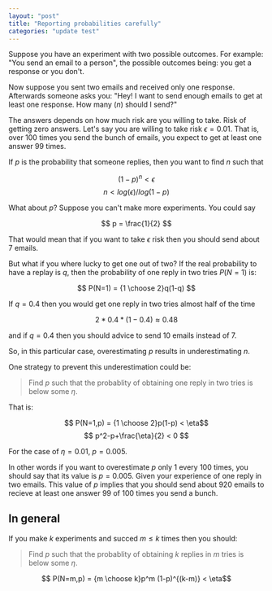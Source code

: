 ```yaml
---
layout: "post"
title: "Reporting probabilities carefully"
categories: "update test"
---
```


Suppose you have an experiment with two possible outcomes. For example: "You
send an email to a person", the possible outcomes being: you get a response or
you don't.

Now suppose you sent two emails and received only one response. Afterwards 
someone asks you: "Hey! I want to send enough emails to get at least one
response. How many ($n$) should I send?"

The answers depends on how much risk are you willing to take. Risk of getting
zero answers. Let's say you are willing to take risk $\epsilon = 0.01$. That is, over
$100$ times you send the bunch of emails, you expect to get at least one answer $99$
times.

If $p$ is the probability that someone replies, then you want to find $n$ such that

$$ (1-p)^n < \epsilon $$
$$ n < log(\epsilon)/log(1-p) $$

What about $p$? Suppose you can't make more experiments. You could say

$$ p = \frac{1}{2} $$

That would mean that if you want to take $\epsilon$ risk then you should send
about $7$ emails.

But what if you where lucky to get one out of two? If the real probability to have
a replay is $q$, then the probability of one reply in two tries $P(N=1)$ is:

$$ P(N=1) = {1 \choose 2}q(1-q) $$

If $q=0.4$ then you would get one reply in two tries almost half of the time

$$ 2 * 0.4*(1-0.4) \approx 0.48 $$

and if $q=0.4$ then you should advice to send $10$ emails instead of $7$.

So, in this particular case, overestimating $p$ results in underestimating
$n$.

One strategy to prevent this underestimation could be:

> Find $p$ such that the probablity of obtaining one reply in two tries is below
> some $\eta$.

That is:

$$ P(N=1,p) = {1 \choose 2}p(1-p) < \eta$$
$$ p^2-p+\frac{\eta}{2} < 0 $$

For the case of $\eta = 0.01$, $p = 0.005$.

In other words if you want to overestimate $p$ only $1$ every $100$ times, you should
say that its value is $p = 0.005$. Given your experience of one reply in two
emails. This value of $p$ implies that you should send about $920$ emails to
recieve at least one answer $99$ of $100$ times you send a bunch.

## In general

If you make $k$ experiments and succed $m \le k$ times then you should:

> Find $p$ such that the probablity of obtaining $k$ replies in $m$ tries is below
> some $\eta$.

$$ P(N=m,p) = {m \choose k}p^m (1-p)^{(k-m)} < \eta$$

<script type="text/javascript"
   src="http://cdn.mathjax.org/mathjax/latest/MathJax.js?config=TeX-AMS-MML_HTMLorMML"></script>

<script type="text/x-mathjax-config">
  MathJax.Hub.Config({tex2jax: {inlineMath: [['$','$'], ['\\(','\\)']]}});
</script>
